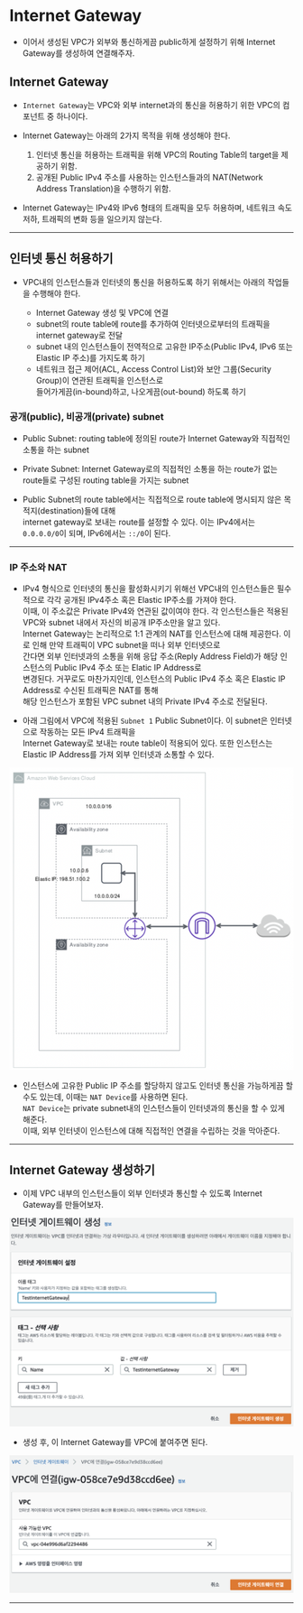 # Internet Gateway

- 이어서 생성된 VPC가 외부와 통신하게끔 public하게 설정하기 위해 Internet Gateway를 생성하여 연결해주자.

<h2>Internet Gateway</h2>

- `Internet Gateway`는 VPC와 외부 internet과의 통신을 허용하기 위한 VPC의 컴포넌트 중 하나이다.

- Internet Gateway는 아래의 2가지 목적을 위해 생성해야 한다.

  1. 인터넷 통신을 허용하는 트래픽을 위해 VPC의 Routing Table의 target을 제공하기 위함.
  2. 공개된 Public IPv4 주소를 사용하는 인스턴스들과의 NAT(Network Address Translation)을 수행하기 위함.

- Internet Gateway는 IPv4와 IPv6 형태의 트래픽을 모두 허용하며, 네트워크 속도 저하, 트래픽의 변화 등을 일으키지 않는다.

<hr/>

<h2>인터넷 통신 허용하기</h2>

- VPC내의 인스턴스들과 인터넷의 통신을 허용하도록 하기 위해서는 아래의 작업들을 수행해야 한다.

  - Internet Gateway 생성 및 VPC에 연결
  - subnet의 route table에 route를 추가하여 인터넷으로부터의 트래픽을 internet gateway로 전달
  - subnet 내의 인스턴스들이 전역적으로 고유한 IP주소(Public IPv4, IPv6 또는 Elastic IP 주소)를 가지도록 하기
  - 네트워크 접근 제어(ACL, Access Control List)와 보안 그룹(Security Group)이 연관된 트래픽을 인스턴스로  
    들어가게끔(in-bound)하고, 나오게끔(out-bound) 하도록 하기

<h3>공개(public), 비공개(private) subnet</h3>

- Public Subnet: routing table에 정의된 route가 Internet Gateway와 직접적인 소통을 하는 subnet
- Private Subnet: Internet Gateway로의 직접적인 소통을 하는 route가 없는 route들로 구성된 routing table을 가지는 subnet

- Public Subnet의 route table에서는 직접적으로 route table에 명시되지 않은 목적지(destination)들에 대해  
  internet gateway로 보내는 route를 설정할 수 있다. 이는 IPv4에서는 `0.0.0.0/0`이 되며, IPv6에서는 `::/0`이 된다.

<hr/>

<h3>IP 주소와 NAT</h3>

- IPv4 형식으로 인터넷의 통신을 활성화시키기 위해선 VPC내의 인스턴스들은 필수적으로 각각 공개된 IPv4주소 혹은 Elastic IP주소를 가져야 한다.  
  이때, 이 주소값은 Private IPv4와 연관된 값이여야 한다. 각 인스턴스들은 적용된 VPC와 subnet 내에서 자신의 비공개 IP주소만을 알고 있다.  
  Internet Gateway는 논리적으로 1:1 관계의 NAT를 인스턴스에 대해 제공한다. 이로 인해 만약 트래픽이 VPC subnet을 떠나 외부 인터넷으로  
  간다면 외부 인터넷과의 소통을 위해 응답 주소(Reply Address Field)가 해당 인스턴스의 Public IPv4 주소 또는 Elatic IP Address로  
  변경된다. 거꾸로도 마찬가지인데, 인스턴스의 Public IPv4 주소 혹은 Elastic IP Address로 수신된 트래픽은 NAT를 통해  
  해당 인스턴스가 포함된 VPC subnet 내의 Private IPv4 주소로 전달된다.

- 아래 그림에서 VPC에 적용된 `Subnet 1` Public Subnet이다. 이 subnet은 인터넷으로 작동하는 모든 IPv4 트래픽을  
  Internet Gateway로 보내는 route table이 적용되어 있다. 또한 인스턴스는 Elastic IP Address를 가져 외부 인터넷과 소통할 수 있다.

![picture 5](../../../images/4f183dea9e10837a8d03f3e837f405953cefe6a25463e04cd8ba5d49248eb383.png)

- 인스턴스에 고유한 Public IP 주소를 할당하지 않고도 인터넷 통신을 가능하게끔 할 수도 있는데, 이때는 `NAT Device`를 사용하면 된다.  
 `NAT Device`는 private subnet내의 인스턴스들이 인터넷과의 통신을 할 수 있게 해준다.  
 이때, 외부 인터넷이 인스턴스에 대해 직접적인 연결을 수립하는 것을 막아준다.
<hr/>

<h2>Internet Gateway 생성하기</h2>

- 이제 VPC 내부의 인스턴스들이 외부 인터넷과 통신할 수 있도록 Internet Gateway를 만들어보자.

![picture 6](../../../images/dd7bd445dec39ed06c6fe3dd8fc0188f06835533b41146d2a20eccc1858f04b1.png)

- 생성 후, 이 Internet Gateway를 VPC에 붙여주면 된다.

![picture 7](../../../images/65d4d46658f100298fd8a0037275b508b9c1685c6851640a347458d1367ff1a4.png)

<hr/>
